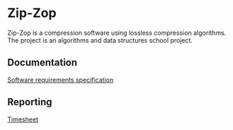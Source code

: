 # Zip-Zop

Zip-Zop is a compression software using lossless compression algorithms. The project is an algorithms and data structures school project.



## Documentation

[Software requirements specification](<https://github.com/Darake/zip-zop/blob/master/documentation/SRS.md>)



## Reporting

[Timesheet](<https://github.com/Darake/zip-zop/blob/master/documentation/timesheet.md>) 